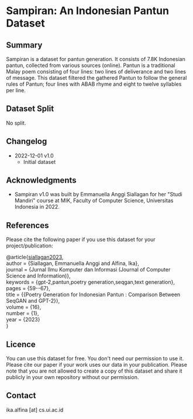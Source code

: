 # Sampiran: An Indonesian Pantun Dataset 

## Summary

Sampiran is a dataset for pantun generation. It consists of 7.8K Indonesian pantun, collected from various sources (online). Pantun is a traditional Malay poem consisting of four lines: two lines of deliverance and two lines of message. This dataset filtered the gathered Pantun to follow the general rules of Pantun; four lines with ABAB rhyme and eight to twelve syllables per line.

## Dataset Split

No split.

## Changelog
* 2022-12-01 v1.0
  * Initial dataset

## Acknowledgments
* Sampiran v1.0 was built by Emmanuella Anggi Siallagan for her "Studi Mandiri" course at MIK, Faculty of Computer Science, Universitas Indonesia in 2022.

## References

Please cite the following paper if you use this dataset for your project/publication:

@article{[siallagan2023](https://jiki.cs.ui.ac.id/index.php/jiki/article/view/1113), <br>
     author = {Siallagan, Emmanuella Anggi and Alfina, Ika}, <br>
     journal = {Jurnal Ilmu Komputer dan Informasi (Journal of Computer Science and Information)}, <br>
     keywords = {gpt-2,pantun,poetry generation,seqgan,text generation}, <br>
     pages = {59--67}, <br>
     title = {{Poetry Generation for Indonesian Pantun : Comparison Between SeqGAN and GPT-2}}, <br>
     volume = {16}, <br>
     number = {1}, <br>
     year = {2023} <br>
}

## Licence
You can use this dataset for free. You don't need our permission to use it. Please cite our paper if your work uses our data in your publication.
Please note that you are not allowed to create a copy of this dataset and share it publicly in your own repository without our permission.

## Contact
ika.alfina [at] cs.ui.ac.id
